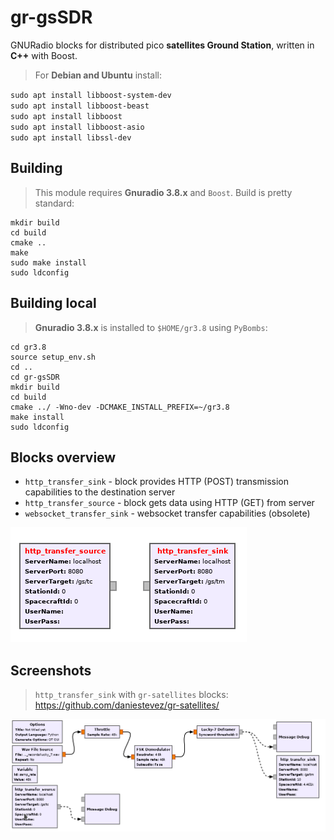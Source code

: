
# gr-gsSDR
GNURadio blocks for distributed pico **satellites Ground Station**, written in **C++** with Boost. 

>For **Debian and Ubuntu** install:

`sudo apt install libboost-system-dev`  
`sudo apt install libboost-beast`  
`sudo apt install libboost`  
`sudo apt install libboost-asio`  
`sudo apt install libssl-dev`

## Building
>This module requires **Gnuradio 3.8.x** and `Boost`.
>Build is pretty standard:
```
mkdir build
cd build
cmake ..
make
sudo make install
sudo ldconfig
```
## Building local

>**Gnuradio 3.8.x** is installed to `$HOME/gr3.8` using `PyBombs`:

```
cd gr3.8
source setup_env.sh 
cd ..
cd gr-gsSDR
mkdir build 
cd build
cmake ../ -Wno-dev -DCMAKE_INSTALL_PREFIX=~/gr3.8
make install
sudo ldconfig
```

## Blocks overview

- `http_transfer_sink` - block provides HTTP (POST) transmission capabilities to the destination server
- `http_transfer_source` - block gets data using HTTP (GET) from server
- `websocket_transfer_sink` - websocket transfer capabilities (obsolete)

![Source_sink](https://github.com/pavelfpl/gr-gsSDR/blob/master/http_sink_source.png)

## Screenshots

>`http_transfer_sink` with `gr-satellites` blocks: https://github.com/daniestevez/gr-satellites/

![Example Source](https://github.com/pavelfpl/gr-gsSDR/blob/master/examples/http_transfer_sink_example.png)
